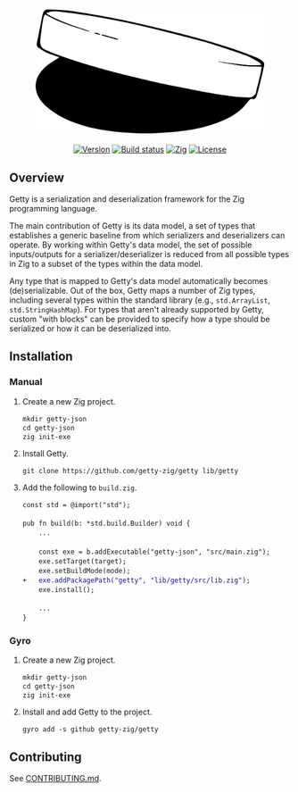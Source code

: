 <br/>

<p align="center">
  <img alt="Getty" src="https://github.com/getty-zig/logo/blob/main/getty-solid.svg" width="410px">
  <br/>
  <br/>
  <a href="https://github.com/getty-zig/getty/releases/latest"><img alt="Version" src="https://img.shields.io/badge/version-N/A-e2725b.svg?style=flat-square"></a>
  <a href="https://actions-badge.atrox.dev/getty-zig/getty/goto?ref=main"><img alt="Build status" src="https://img.shields.io/github/workflow/status/getty-zig/getty/ci?label=build&style=flat-square" /></a>
  <a href="https://ziglang.org/download"><img alt="Zig" src="https://img.shields.io/badge/zig-master-fd9930.svg?style=flat-square"></a>
  <a href="https://github.com/getty-zig/getty/blob/main/LICENSE"><img alt="License" src="https://img.shields.io/badge/license-MIT-blue?style=flat-square"></a>
</p>

## Overview

Getty is a serialization and deserialization framework for the Zig programming
language.

The main contribution of Getty is its data model, a set of types that
establishes a generic baseline from which serializers and deserializers can
operate. By working within Getty's data model, the set of possible
inputs/outputs for a serializer/deserializer is reduced from all possible
types in Zig to a subset of the types within the data model.

Any type that is mapped to Getty's data model automatically becomes
(de)serializable. Out of the box, Getty maps a number of Zig types, including
several types within the standard library (e.g., `std.ArrayList`,
`std.StringHashMap`). For types that aren't already supported by Getty, custom
"with blocks" can be provided to specify how a type should be serialized or how
it can be deserialized into.

## Installation

### Manual

1. Create a new Zig project.

    ```
    mkdir getty-json
    cd getty-json
    zig init-exe
    ```

2. Install Getty.

    ```
    git clone https://github.com/getty-zig/getty lib/getty
    ```

3. Add the following to `build.zig`.

    ```diff
    const std = @import("std");

    pub fn build(b: *std.build.Builder) void {
        ...

        const exe = b.addExecutable("getty-json", "src/main.zig");
        exe.setTarget(target);
        exe.setBuildMode(mode);
    +   exe.addPackagePath("getty", "lib/getty/src/lib.zig");
        exe.install();

        ...
    }
    ```

### Gyro

1. Create a new Zig project.

    ```
    mkdir getty-json
    cd getty-json
    zig init-exe
    ```

2. Install and add Getty to the project.

    ```
    gyro add -s github getty-zig/getty
    ```

## Contributing

See [CONTRIBUTING.md](CONTRIBUTING.md).
